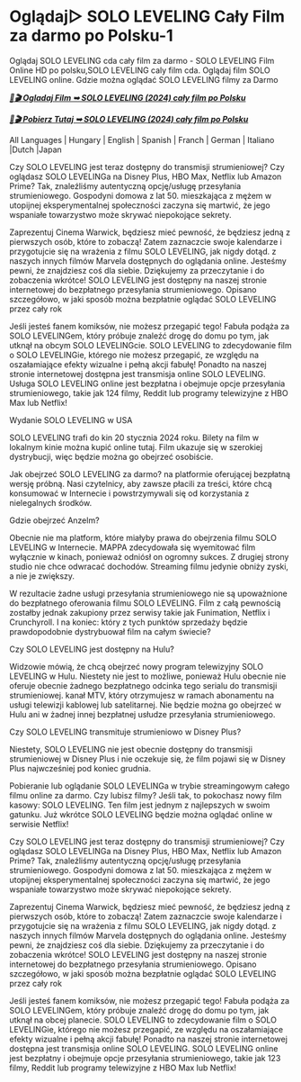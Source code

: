 # Oglądaj▷ SOLO LEVELING Cały Film za darmo po Polsku-1

Oglądaj SOLO LEVELING cda cały film za darmo - SOLO LEVELING Film Online HD po polsku,SOLO LEVELING caly film cda. Oglądaj film SOLO LEVELING online. Gdzie można oglądać SOLO LEVELING filmy za Darmo

<p><b><I><a href="http://r-movies.com/pl/movie/1357633/solo-leveling-reawakening-gitcodepl">📀🎬 Ogladaj Film ➥ SOLO LEVELING (2024) cały film po Polsku</a></I></b></p>

<p><b><I><a href="http://r-movies.com/pl/movie/1357633/solo-leveling-reawakening-gitcodepl">📀🎬 Pobierz Tutaj ➥ SOLO LEVELING (2024) cały film po Polsku</a></I></b></p>

All Languages | Hungary | English | Spanish | Franch | German | Italiano |Dutch |Japan

Czy SOLO LEVELING jest teraz dostępny do transmisji strumieniowej? Czy oglądasz SOLO LEVELINGa na Disney Plus, HBO Max, Netflix lub Amazon Prime? Tak, znaleźliśmy autentyczną opcję/usługę przesyłania strumieniowego. Gospodyni domowa z lat 50. mieszkająca z mężem w utopijnej eksperymentalnej społeczności zaczyna się martwić, że jego wspaniałe towarzystwo może skrywać niepokojące sekrety.

Zaprezentuj Cinema Warwick, będziesz mieć pewność, że będziesz jedną z pierwszych osób, które to zobaczą! Zatem zaznaczcie swoje kalendarze i przygotujcie się na wrażenia z filmu SOLO LEVELING, jak nigdy dotąd. z naszych innych filmów Marvela dostępnych do oglądania online. Jesteśmy pewni, że znajdziesz coś dla siebie. Dziękujemy za przeczytanie i do zobaczenia wkrótce! SOLO LEVELING jest dostępny na naszej stronie internetowej do bezpłatnego przesyłania strumieniowego. Opisano szczegółowo, w jaki sposób można bezpłatnie oglądać SOLO LEVELING przez cały rok

Jeśli jesteś fanem komiksów, nie możesz przegapić tego! Fabuła podąża za SOLO LEVELINGem, który próbuje znaleźć drogę do domu po tym, jak utknął na obcym SOLO LEVELINGcie. SOLO LEVELING to zdecydowanie film o SOLO LEVELINGie, którego nie możesz przegapić, ze względu na oszałamiające efekty wizualne i pełną akcji fabułę! Ponadto na naszej stronie internetowej dostępna jest transmisja online SOLO LEVELING. Usługa SOLO LEVELING online jest bezpłatna i obejmuje opcje przesyłania strumieniowego, takie jak 124 filmy, Reddit lub programy telewizyjne z HBO Max lub Netflix!

Wydanie SOLO LEVELING w USA

SOLO LEVELING trafi do kin 20 stycznia 2024 roku. Bilety na film w lokalnym kinie można kupić online tutaj. Film ukazuje się w szerokiej dystrybucji, więc będzie można go obejrzeć osobiście.

Jak obejrzeć SOLO LEVELING za darmo? na platformie oferującej bezpłatną wersję próbną. Nasi czytelnicy, aby zawsze płacili za treści, które chcą konsumować w Internecie i powstrzymywali się od korzystania z nielegalnych środków.

Gdzie obejrzeć Anzelm?

Obecnie nie ma platform, które miałyby prawa do obejrzenia filmu SOLO LEVELING w Internecie. MAPPA zdecydowała się wyemitować film wyłącznie w kinach, ponieważ odniósł on ogromny sukces. Z drugiej strony studio nie chce odwracać dochodów. Streaming filmu jedynie obniży zyski, a nie je zwiększy.

W rezultacie żadne usługi przesyłania strumieniowego nie są upoważnione do bezpłatnego oferowania filmu SOLO LEVELING. Film z całą pewnością zostałby jednak zakupiony przez serwisy takie jak Funimation, Netflix i Crunchyroll. I na koniec: który z tych punktów sprzedaży będzie prawdopodobnie dystrybuował film na całym świecie?

Czy SOLO LEVELING jest dostępny na Hulu?

Widzowie mówią, że chcą obejrzeć nowy program telewizyjny SOLO LEVELING w Hulu. Niestety nie jest to możliwe, ponieważ Hulu obecnie nie oferuje obecnie żadnego bezpłatnego odcinka tego serialu do transmisji strumieniowej. kanał MTV, który otrzymujesz w ramach abonamentu na usługi telewizji kablowej lub satelitarnej. Nie będzie można go obejrzeć w Hulu ani w żadnej innej bezpłatnej usłudze przesyłania strumieniowego.

Czy SOLO LEVELING transmituje strumieniowo w Disney Plus?

Niestety, SOLO LEVELING nie jest obecnie dostępny do transmisji strumieniowej w Disney Plus i nie oczekuje się, że film pojawi się w Disney Plus najwcześniej pod koniec grudnia.

Pobieranie lub oglądanie SOLO LEVELINGa w trybie streamingowym całego filmu online za darmo. Czy lubisz filmy? Jeśli tak, to pokochasz nowy film kasowy: SOLO LEVELING. Ten film jest jednym z najlepszych w swoim gatunku. Już wkrótce SOLO LEVELING będzie można oglądać online w serwisie Netflix!

Czy SOLO LEVELING jest teraz dostępny do transmisji strumieniowej? Czy oglądasz SOLO LEVELINGa na Disney Plus, HBO Max, Netflix lub Amazon Prime? Tak, znaleźliśmy autentyczną opcję/usługę przesyłania strumieniowego. Gospodyni domowa z lat 50. mieszkająca z mężem w utopijnej eksperymentalnej społeczności zaczyna się martwić, że jego wspaniałe towarzystwo może skrywać niepokojące sekrety.

Zaprezentuj Cinema Warwick, będziesz mieć pewność, że będziesz jedną z pierwszych osób, które to zobaczą! Zatem zaznaczcie swoje kalendarze i przygotujcie się na wrażenia z filmu SOLO LEVELING, jak nigdy dotąd. z naszych innych filmów Marvela dostępnych do oglądania online. Jesteśmy pewni, że znajdziesz coś dla siebie. Dziękujemy za przeczytanie i do zobaczenia wkrótce! SOLO LEVELING jest dostępny na naszej stronie internetowej do bezpłatnego przesyłania strumieniowego. Opisano szczegółowo, w jaki sposób można bezpłatnie oglądać SOLO LEVELING przez cały rok

Jeśli jesteś fanem komiksów, nie możesz przegapić tego! Fabuła podąża za SOLO LEVELINGem, który próbuje znaleźć drogę do domu po tym, jak utknął na obcej planecie. SOLO LEVELING to zdecydowanie film o SOLO LEVELINGie, którego nie możesz przegapić, ze względu na oszałamiające efekty wizualne i pełną akcji fabułę! Ponadto na naszej stronie internetowej dostępna jest transmisja online SOLO LEVELING. SOLO LEVELING online jest bezpłatny i obejmuje opcje przesyłania strumieniowego, takie jak 123 filmy, Reddit lub programy telewizyjne z HBO Max lub Netflix!
